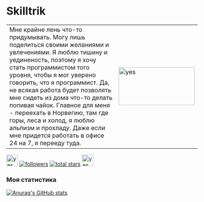 # Skilltrik
<table>
    <tr>
        <td>Мне крайне лень что-то придумывать. Могу лишь поделиться своими желаниями и увлечениями. Я люблю тишину и уединеность, поэтому я хочу стать программистом того уровня, чтобы я мог уверено говорить, что я программист. Да, не всякая работа будет позволять мне сидеть из дома что-то делать попивая чайок. Главное для меня - переехать в Норвегию, там где горы, леса и холод, я люблю альпизм и прохладу. Даже если мне придется работать в офисе 24 на 7, я перееду туда.</td>
        <td><img src="https://media1.tenor.com/m/KHpTWofLUaIAAAAC/re-zero-natsuki-subaru.gif" alt="yes" width="200" height="100"></td>
    </tr>
</table>
<p aling="left" >
   <img src="https://media.tenor.com/Xrt5kXn6IzwAAAAi/rem-re-zero.gif" alt="yes" width="30" height="30">
  <a href="https://github.com/skilltrik?tab=followers">
    <img alt="followers" title="Follow me on Github" src="https://custom-icon-badges.demolab.com/github/followers/skilltrik?color=236ad3&labelColor=1155ba&style=for-the-badge&logo=person-add&label=Follow&logoColor=white"/></a>
  <a href="https://github.com/skilltrik?tab=repositories&sort=stargazers">
    <img alt="total stars" title="Total stars on GitHub" src="https://custom-icon-badges.demolab.com/github/stars/skilltrik?color=55960c&style=for-the-badge&labelColor=488207&logo=star"/></a>
  <img src="https://media.tenor.com/Xrt5kXn6IzwAAAAi/rem-re-zero.gif" alt="yes" width="30" height="30">
</p>

###  Моя статистика
[![Anurag's GitHub stats](https://github-readme-stats.vercel.app/api?username=skilltrik&theme=prussian)](https://github.com/anuraghazra/github-readme-stats)
